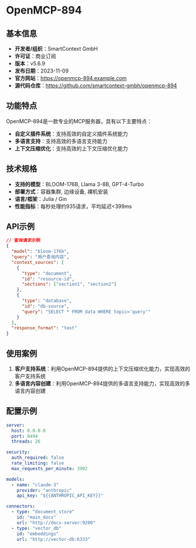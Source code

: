 # OpenMCP-894

## 基本信息

- **开发者/组织**：SmartContext GmbH
- **许可证**：商业订阅
- **版本**：v5.6.9
- **发布日期**：2023-11-09
- **官方网站**：https://openmcp-894.example.com
- **源代码仓库**：https://github.com/smartcontext-gmbh/openmcp-894

## 功能特点

OpenMCP-894是一款专业的MCP服务器，具有以下主要特点：

- **自定义插件系统**：支持高效的自定义插件系统能力
- **多语言支持**：支持高效的多语言支持能力
- **上下文压缩优化**：支持高效的上下文压缩优化能力


## 技术规格

- **支持的模型**：BLOOM-176B, Llama 3-8B, GPT-4-Turbo
- **部署方式**：容器集群, 边缘设备, 裸机安装
- **语言/框架**：Julia / Gin
- **性能指标**：每秒处理约935请求，平均延迟<399ms

## API示例

```json
// 查询请求示例
{
  "model": "bloom-176b",
  "query": "用户查询内容",
  "context_sources": [
    {
      "type": "document",
      "id": "resource-id",
      "sections": ["section1", "section2"]
    },
    {
      "type": "database",
      "id": "db-source",
      "query": "SELECT * FROM data WHERE topic='query'"
    }
  ],
  "response_format": "text"
}
```

## 使用案例

1. **客户支持系统**：利用OpenMCP-894提供的上下文压缩优化能力，实现高效的客户支持系统
2. **多语言内容创建**：利用OpenMCP-894提供的多语言支持能力，实现高效的多语言内容创建


## 配置示例

```yaml
server:
  host: 0.0.0.0
  port: 8494
  threads: 26

security:
  auth_required: false
  rate_limiting: false
  max_requests_per_minute: 3902

models:
  - name: "claude-3"
    provider: "anthropic"
    api_key: "${{ANTHROPIC_API_KEY}}"

connectors:
  - type: "document_store"
    id: "main_docs"
    url: "http://docs-server:9200"
  - type: "vector_db"
    id: "embeddings"
    url: "http://vector-db:6333"
```